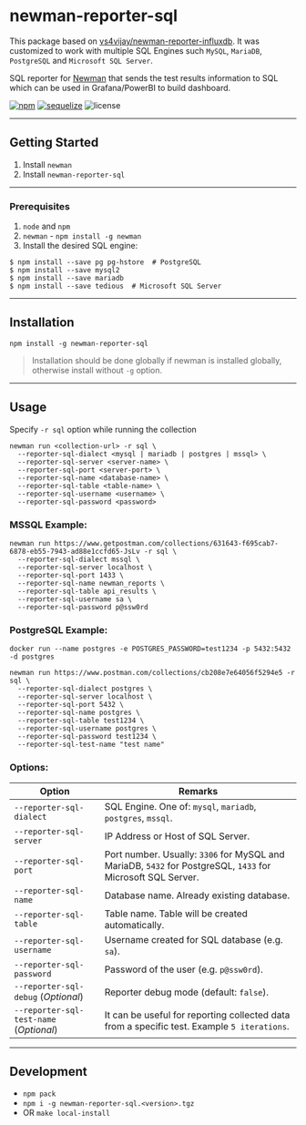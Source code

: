# newman-reporter-sql

This package based on [vs4vijay/newman-reporter-influxdb](https://github.com/vs4vijay/newman-reporter-influxdb). It was customized to work with multiple SQL Engines such `MySQL`, `MariaDB`, `PostgreSQL` and `Microsoft SQL Server`.

SQL reporter for [Newman](https://github.com/postmanlabs/newman) that sends the test results information to SQL which can be used in Grafana/PowerBI to build dashboard.

<a href="https://www.npmjs.com/package/newman-reporter-sql"><img alt="npm" src="https://badgen.net/badge/release/v1.0.14/red?icon=npm" /></a>
<a href=""><img alt="sequelize" src="https://badgen.net/badge/sequelize/v6.3.5/yellow?icon=npm"/></a>
<img alt="license" src="https://badgen.net/badge/license/MIT/blue">

---

## Getting Started

1. Install `newman`
2. Install `newman-reporter-sql`

---

### Prerequisites

1. `node` and `npm`
2. `newman` - `npm install -g newman`
3. Install the desired SQL engine:
```console
$ npm install --save pg pg-hstore  # PostgreSQL
$ npm install --save mysql2
$ npm install --save mariadb
$ npm install --save tedious  # Microsoft SQL Server
```

---

## Installation

```console
npm install -g newman-reporter-sql
```

> Installation should be done globally if newman is installed globally, otherwise install without `-g` option.

---

## Usage

Specify `-r sql` option while running the collection

```console
newman run <collection-url> -r sql \
  --reporter-sql-dialect <mysql | mariadb | postgres | mssql> \
  --reporter-sql-server <server-name> \
  --reporter-sql-port <server-port> \
  --reporter-sql-name <database-name> \
  --reporter-sql-table <table-name> \
  --reporter-sql-username <username> \
  --reporter-sql-password <password>
```

### MSSQL Example:

```console
newman run https://www.getpostman.com/collections/631643-f695cab7-6878-eb55-7943-ad88e1ccfd65-JsLv -r sql \
  --reporter-sql-dialect mssql \
  --reporter-sql-server localhost \
  --reporter-sql-port 1433 \
  --reporter-sql-name newman_reports \
  --reporter-sql-table api_results \
  --reporter-sql-username sa \
  --reporter-sql-password p@ssw0rd
```

### PostgreSQL Example:
```console 
docker run --name postgres -e POSTGRES_PASSWORD=test1234 -p 5432:5432 -d postgres
```

```console
newman run https://www.postman.com/collections/cb208e7e64056f5294e5 -r sql \
  --reporter-sql-dialect postgres \
  --reporter-sql-server localhost \
  --reporter-sql-port 5432 \
  --reporter-sql-name postgres \
  --reporter-sql-table test1234 \
  --reporter-sql-username postgres \
  --reporter-sql-password test1234 \
  --reporter-sql-test-name "test name"
```

### Options:

**Option** | **Remarks**
--- | --- 
`--reporter-sql-dialect` | SQL Engine. One of: `mysql`, `mariadb`, `postgres`, `mssql`.
`--reporter-sql-server` | IP Address or Host of SQL Server.
`--reporter-sql-port` | Port number. Usually: `3306` for MySQL and MariaDB, `5432` for PostgreSQL, `1433` for Microsoft SQL Server.
`--reporter-sql-name` | Database name. Already existing database.
`--reporter-sql-table` | Table name. Table will be created automatically.
`--reporter-sql-username` | Username created for SQL database (e.g. `sa`).
`--reporter-sql-password` | Password of the user (e.g. `p@ssw0rd`).
`--reporter-sql-debug` (*Optional*) | Reporter debug mode (default: `false`).
`--reporter-sql-test-name` (*Optional*) | It can be useful for reporting collected data from a specific test. Example `5 iterations`.

---

## Development

- `npm pack`
- `npm i -g newman-reporter-sql.<version>.tgz`
- OR `make local-install`
